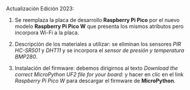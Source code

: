 Actualización Edición 2023: 

1. Se reemplaza la placa de desarrollo **Raspberry Pi Pico** por el nuevo modelo **Raspberry Pi Pico W** que presenta los mismos atributos pero incorpora Wi-Fi a la placa.

2. Descripción de los materiales a utilizar: se eliminan los sensores *PIR HC-SR501* y *DHT11* y se incorpora el *sensor de presión y temperatura BMP280*.

3. Instalación del firmware: debemos dirigirnos al texto *Download the correct MicroPython UF2 file for your board:* y hacer en clic en el link *Raspberry Pi Pico W* para descargar el firmware de **MicroPython**.
